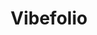 ---
title: Vibefolio
brief: "Minimalist Jekyll portfolio theme"
layout: page
link: "https://github.com/dheerkt/vibefolio"
yyyymm: 202112
---